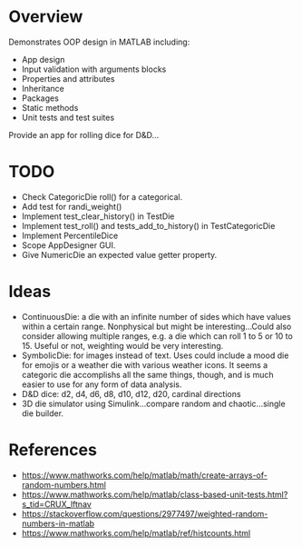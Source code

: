 # Overview
Demonstrates OOP design in MATLAB including:
- App design
- Input validation with arguments blocks
- Properties and attributes
- Inheritance
- Packages
- Static methods
- Unit tests and test suites

Provide an app for rolling dice for D&D...

# TODO
- Check CategoricDie roll() for a categorical.
- Add test for randi_weight()
- Implement test_clear_history() in TestDie
- Implement test_roll() and tests_add_to_history() in TestCategoricDie
- Implement PercentileDice
- Scope AppDesigner GUI.
- Give NumericDie an expected value getter property.

# Ideas
- ContinuousDie: a die with an infinite number of sides which have values within a certain range. Nonphysical but might be interesting...Could also consider allowing multiple ranges, e.g. a die which can roll 1 to 5 or 10 to 15. Useful or not, weighting would be very interesting.
- SymbolicDie: for images instead of text. Uses could include a mood die for emojis or a weather die with various weather icons. It seems a categoric die accomplishs all the same things, though, and is much easier to use for any form of data analysis.
- D&D dice: d2, d4, d6, d8, d10, d12, d20, cardinal directions
- 3D die simulator using Simulink...compare random and chaotic...single die builder.

# References
- https://www.mathworks.com/help/matlab/math/create-arrays-of-random-numbers.html
- https://www.mathworks.com/help/matlab/class-based-unit-tests.html?s_tid=CRUX_lftnav
- https://stackoverflow.com/questions/2977497/weighted-random-numbers-in-matlab
- https://www.mathworks.com/help/matlab/ref/histcounts.html